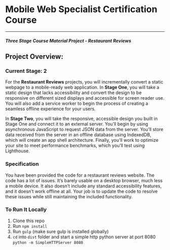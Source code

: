 # Mobile Web Specialist Certification Course
---
#### _Three Stage Course Material Project - Restaurant Reviews_

## Project Overview: 
### Current Stage: 2

For the **Restaurant Reviews** projects, you will incrementally convert a static webpage to a mobile-ready web application. In **Stage One**, you will take a static design that lacks accessibility and convert the design to be responsive on different sized displays and accessible for screen reader use. You will also add a service worker to begin the process of creating a seamless offline experience for your users.

In **Stage Two**, you will take the responsive, accessible design you built in Stage One and connect it to an external server. You’ll begin by using asynchronous JavaScript to request JSON data from the server. You’ll store data received from the server in an offline database using IndexedDB, which will create an app shell architecture. Finally, you’ll work to optimize your site to meet performance benchmarks, which you’ll test using Lighthouse.

### Specification

You have been provided the code for a restaurant reviews website. The code has a lot of issues. It’s barely usable on a desktop browser, much less a mobile device. It also doesn’t include any standard accessibility features, and it doesn’t work offline at all. Your job is to update the code to resolve these issues while still maintaining the included functionality. 


### To Run It Locally
1. Clone this repo 
2. Run `npm install`
3. Run `gulp` (make sure gulp is installed globally)
4. `cd` into `dist` folder and start a simple http python server at port 8080
`python -m SimpleHTTPServer 8080`



